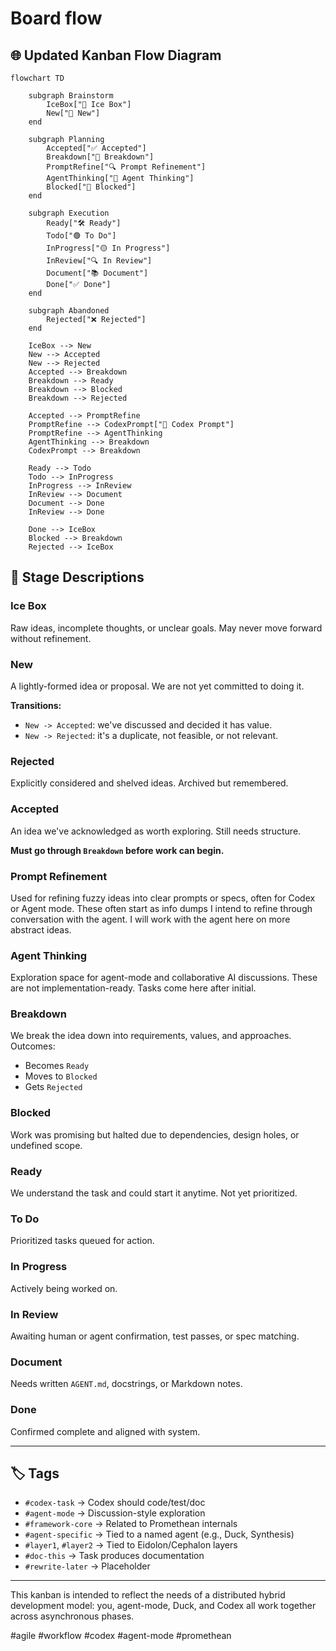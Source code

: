 # Board flow

## 🌐 Updated Kanban Flow Diagram

```mermaid
flowchart TD

    subgraph Brainstorm
        IceBox["🧊 Ice Box"]
        New["💭 New"]
    end

    subgraph Planning
        Accepted["✅ Accepted"]
        Breakdown["🧩 Breakdown"]
        PromptRefine["🔍 Prompt Refinement"]
        AgentThinking["🤔 Agent Thinking"]
        Blocked["🚧 Blocked"]
    end

    subgraph Execution
        Ready["🛠 Ready"]
        Todo["🟢 To Do"]
        InProgress["🟡 In Progress"]
        InReview["🔍 In Review"]
        Document["📚 Document"]
        Done["✅ Done"]
    end

    subgraph Abandoned
        Rejected["❌ Rejected"]
    end

    IceBox --> New
    New --> Accepted
    New --> Rejected
    Accepted --> Breakdown
    Breakdown --> Ready
    Breakdown --> Blocked
    Breakdown --> Rejected

    Accepted --> PromptRefine
    PromptRefine --> CodexPrompt["🤖 Codex Prompt"]
    PromptRefine --> AgentThinking
    AgentThinking --> Breakdown
    CodexPrompt --> Breakdown

    Ready --> Todo
    Todo --> InProgress
    InProgress --> InReview
    InReview --> Document
    Document --> Done
    InReview --> Done

    Done --> IceBox
    Blocked --> Breakdown
    Rejected --> IceBox
```

## 🧭 Stage Descriptions

### Ice Box

Raw ideas, incomplete thoughts, or unclear goals. May never move forward without refinement.

### New

A lightly-formed idea or proposal. We are not yet committed to doing it.

**Transitions:**

* `New -> Accepted`: we've discussed and decided it has value.
* `New -> Rejected`: it's a duplicate, not feasible, or not relevant.

### Rejected

Explicitly considered and shelved ideas. Archived but remembered.

### Accepted

An idea we've acknowledged as worth exploring. Still needs structure.

**Must go through `Breakdown` before work can begin.**

### Prompt Refinement

Used for refining fuzzy ideas into clear prompts or specs, often for Codex or Agent mode.
These often start  as info dumps I intend to refine through conversation with the agent.
I will  work with the agent here on more abstract  ideas.

### Agent Thinking

Exploration space for agent-mode and collaborative AI discussions.
These are not implementation-ready.
Tasks come here after initial.

### Breakdown

We break the idea down into requirements, values, and approaches.
Outcomes:

* Becomes `Ready`
* Moves to `Blocked`
* Gets `Rejected`

### Blocked

Work was promising but halted due to dependencies, design holes, or undefined scope.

### Ready

We understand the task and could start it anytime. Not yet prioritized.

### To Do

Prioritized tasks queued for action.

### In Progress

Actively being worked on.

### In Review

Awaiting human or agent confirmation, test passes, or spec matching.

### Document

Needs written `AGENT.md`, docstrings, or Markdown notes.

### Done

Confirmed complete and aligned with system.

---

## 🏷 Tags

* `#codex-task` → Codex should code/test/doc
* `#agent-mode` → Discussion-style exploration
* `#framework-core` → Related to Promethean internals
* `#agent-specific` → Tied to a named agent (e.g., Duck, Synthesis)
* `#layer1`, `#layer2` → Tied to Eidolon/Cephalon layers
* `#doc-this` → Task produces documentation
* `#rewrite-later` → Placeholder

---

This kanban is intended to reflect the needs of a distributed hybrid development model: you, agent-mode, Duck, and Codex all work together across asynchronous phases.

#agile #workflow #codex #agent-mode #promethean
